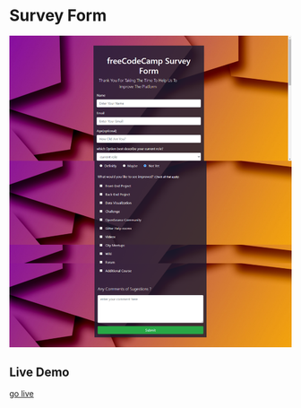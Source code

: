 # Survey Form

![Technical-Documentation](images/Live_demo.png)
## Live Demo
[go live](https://samiullah119.github.io/Servey_form)
